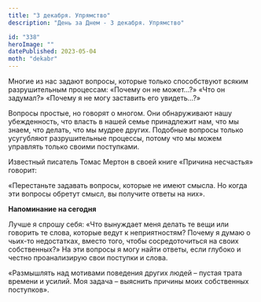```yaml
---
title: "3 декабря. Упрямство"
description: "День за Днем - 3 декабря. Упрямство"

id: "338"
heroImage: ""
datePublished: 2023-05-04
moth: "dekabr"
---
```


Многие из нас задают вопросы, которые только способствуют всяким
разрушительным процессам: «Почему он не может…?» «Что он задумал?» «Почему я
не могу заставить его увидеть…?»

Вопросы простые, но говорят о многом. Они обнаруживают нашу убежденность, что
власть в нашей семье принадлежит нам, что мы знаем, что делать, что мы мудрее
других. Подобные вопросы только усугубляют разрушительные процессы, потому что
мы можем управлять только своими поступками.

Известный писатель Томас Мертон в своей книге «Причина несчастья» говорит:

«Перестаньте задавать вопросы, которые не имеют смысла. Но когда эти вопросы
обретут смысл, вы получите ответы на них».

**Напоминание на сегодня**

Лучше я спрошу себя: «Что вынуждает меня делать те вещи или говорить те слова,
которые ведут к неприятностям? Почему я думаю о чьих-то недостатках, вместо
того, чтобы сосредоточиться на своих собственных?» На эти вопросы я могу найти
ответы, если глубоко и честно проанализирую свои поступки и слова.

«Размышлять над мотивами поведения других людей – пустая трата времени и
усилий. Моя задача – выяснить причины моих собственных поступков».

